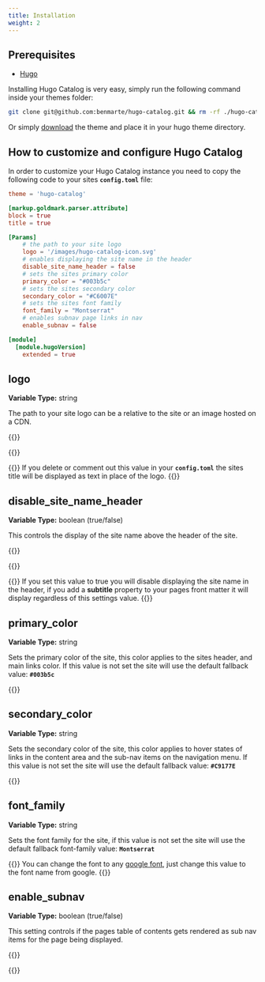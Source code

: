 ```yaml
---
title: Installation
weight: 2
---
```


## Prerequisites

- [Hugo](https://gohugo.io)

Installing Hugo Catalog is very easy, simply run the following command inside your themes folder:

```bash
git clone git@github.com:benmarte/hugo-catalog.git && rm -rf ./hugo-catalog/.git
```

Or simply [download](https://github.com/benmarte/hugo-catalog/archive/refs/heads/main.zip) the theme and place it in your hugo theme directory.

## How to customize and configure Hugo Catalog

In order to customize your Hugo Catalog instance you need to copy the following code to your sites **`config.toml`** file:

```toml
theme = 'hugo-catalog'

[markup.goldmark.parser.attribute]
block = true
title = true

[Params]
    # the path to your site logo
    logo = '/images/hugo-catalog-icon.svg'
    # enables displaying the site name in the header
    disable_site_name_header = false
    # sets the sites primary color
    primary_color = "#003b5c"
    # sets the sites secondary color
    secondary_color = "#C6007E"
    # sets the sites font family
    font_family = "Montserrat"
    # enables subnav page links in nav
    enable_subnav = false

[module]
  [module.hugoVersion]
    extended = true
```

## logo

**Variable Type:** string

The path to your site logo can be a relative to the site or an image hosted on a CDN.

{{<catalog-image src="/images/logo-image.png" span="3" text_position="top" title="Default hugo catalog logo" description="this is a test description" overlay="" light="false" dark="false" scale="true">}}

{{<catalog-image src="/images/site-name-image.png" span="3" text_position="top" title="Default hugo catalog text logo" description="" overlay="" light="false" dark="false" scale="true">}}

{{<hint type="info" span="6">}}
If you delete or comment out this value in your **`config.toml`** the sites title will be displayed as text in place of the logo.
{{</hint>}}

## disable_site_name_header

**Variable Type:** boolean (true/false)

This controls the display of the site name above the header of the site.

{{<catalog-image src="/images/subtitle-image.png" span="3" text_position="top" title="" description="" overlay="" light="false" dark="false" scale="true">}}

{{<catalog-image src="/images/custom-subtitle-image.png" span="3" text_position="top" title="" description="" overlay="" light="false" dark="false" scale="true">}}

{{<hint type="info" span="6">}}
If you set this value to true you will disable displaying the site name in the header, if you add a **subtitle** property to your pages front matter it will display regardless of this settings value.
{{</hint>}}

## primary_color

**Variable Type:** string

Sets the primary color of the site, this color applies to the sites header, and main links color. If this value is not set the site will use the default fallback value: **`#003b5c`**

{{<color name="primary_color" span="6" hex="#003b5c" rgb="" pantone="" cmyk="" mui="">}}

## secondary_color

**Variable Type:** string

Sets the secondary color of the site, this color applies to hover states of links in the content area and the sub-nav items on the navigation menu. If this value is not set the site will use the default fallback value: **`#C9177E`**

{{<color name="secondary_color" span="6" hex="#C9177E" rgb="" pantone="" cmyk="" mui="">}}

## font_family

**Variable Type:** string

Sets the font family for the site, if this value is not set the site will use the default fallback font-family value: **`Montserrat`**

{{<hint type="info" span="6">}}
You can change the font to any [google font](https://fonts.google.com/), just change this value to the font name from google.
{{</hint>}}

## enable_subnav

**Variable Type:** boolean (true/false)

This setting controls if the pages table of contents gets rendered as sub nav items for the page being displayed.

{{<catalog-image src="/images/toc.png" span="3" text_position="top" title="enable_subnav = true" description="" overlay="" light="false" dark="false" scale="true">}}

{{<catalog-image src="/images/toc-disabled.png" span="3" text_position="top" title="enable_subnav = false" description="" overlay="" light="false" dark="false" scale="true">}}
